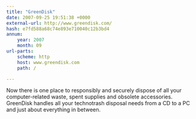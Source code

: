 ```yaml
---
title: "GreenDisk"
date: 2007-09-25 19:51:38 +0000
external-url: http://www.greendisk.com/
hash: e7fd588a68c74e893e710040c12b3bd4
annum:
    year: 2007
    month: 09
url-parts:
    scheme: http
    host: www.greendisk.com
    path: /

---
```


Now there is one place to responsibly and securely dispose of all your computer-related waste, spent supplies and obsolete accessories.  GreenDisk handles all your technotrash disposal needs from a CD to a PC and just about everything in between.
